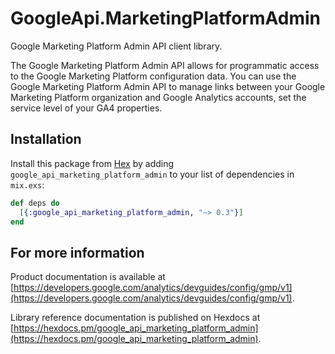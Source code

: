 # GoogleApi.MarketingPlatformAdmin

Google Marketing Platform Admin API client library.

The Google Marketing Platform Admin API allows for programmatic access to the Google Marketing Platform configuration data. You can use the Google Marketing Platform Admin API to manage links between your Google Marketing Platform organization and Google Analytics accounts, set the service level of your GA4 properties.

## Installation

Install this package from [Hex](https://hex.pm) by adding
`google_api_marketing_platform_admin` to your list of dependencies in `mix.exs`:

```elixir
def deps do
  [{:google_api_marketing_platform_admin, "~> 0.3"}]
end
```

## For more information

Product documentation is available at [https://developers.google.com/analytics/devguides/config/gmp/v1](https://developers.google.com/analytics/devguides/config/gmp/v1).

Library reference documentation is published on Hexdocs at
[https://hexdocs.pm/google_api_marketing_platform_admin](https://hexdocs.pm/google_api_marketing_platform_admin).
